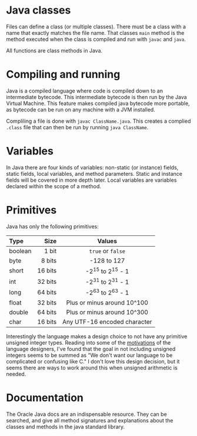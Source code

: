 # Java classes

Files can define a class (or multiple classes). There must be a class with a name that exactly matches the file name. That classes `main` method is the method executed when the class is compiled and run with `javac` and `java`.

All functions are class methods in Java.

# Compiling and running

Java is a compiled language where code is compiled down to an intermediate bytecode. This intermediate bytecode is then run by the Java Virtual Machine. This feature makes compiled java bytecode more portable, as bytecode can be run on any machine with a JVM installed.

Compliling a file is done with `javac ClassName.java`. This creates a complied `.class` file that can then be run by running `java ClassName`.

# Variables

In Java there are four kinds of variables: non-static (or instance) fields, static fields, local variables, and method parameters. Static and instance fields will be covered in more depth later. Local variables are variables declared within the scope of a method.

# Primitives

Java has only the following primitives:

| Type    |    Size |                Values                 |
| :------ | ------: | :-----------------------------------: |
| boolean |   1 bit |           `true` or `false`           |
| byte    |  8 bits |              -128 to 127              |
| short   | 16 bits | -2<sup>15</sup> to 2<sup>15</sup> - 1 |
| int     | 32 bits | -2<sup>31</sup> to 2<sup>31</sup> - 1 |
| long    | 64 bits | -2<sup>63</sup> to 2<sup>63</sup> - 1 |
| float   | 32 bits |      Plus or minus around 10^100      |
| double  | 64 bits |      Plus or minus around 10^300      |
| char    | 16 bits |     Any UTF-16 encoded character      |

Interestingly the language makes a design choice to not have any primitive unsigned integer types. Reading into some of the [motivations](https://stackoverflow.com/questions/430346/why-doesnt-java-support-unsigned-ints#430357) of the language designers, I've found that the goal in not including unsigned integers seems to be summed as "We don't want our language to be complicated or confusing like C." I don't love this design decision, but it seems there are ways to work around this when unsigned arithmetic is needed.

# Documentation

The Oracle Java docs are an indispensable resource. They can be searched, and give all method signatures and explanations about the classes and methods in the java standard library.
